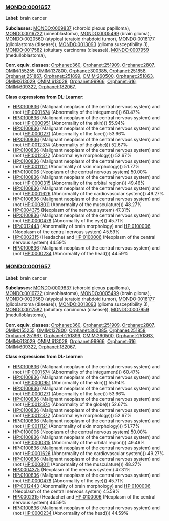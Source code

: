
### [MONDO:0001657](http://purl.obolibrary.org/obo/MONDO_0001657)
**Label:** brain cancer

**Subclasses:** [MONDO:0009837](http://purl.obolibrary.org/obo/MONDO_0009837) (choroid plexus papilloma), [MONDO:0016722](http://purl.obolibrary.org/obo/MONDO_0016722) (pineoblastoma), [MONDO:0005499](http://purl.obolibrary.org/obo/MONDO_0005499) (brain glioma), [MONDO:0020560](http://purl.obolibrary.org/obo/MONDO_0020560) (atypical teratoid rhabdoid tumor), [MONDO:0018177](http://purl.obolibrary.org/obo/MONDO_0018177) (glioblastoma (disease)), [MONDO:0013093](http://purl.obolibrary.org/obo/MONDO_0013093) (glioma susceptibility 3), [MONDO:0017582](http://purl.obolibrary.org/obo/MONDO_0017582) (pituitary carcinoma (disease)), [MONDO:0007959](http://purl.obolibrary.org/obo/MONDO_0007959) (medulloblastoma), 

**Corr. equiv. classes:** [Orphanet:360](http://www.orpha.net/ORDO/Orphanet_360), [Orphanet:251909](http://www.orpha.net/ORDO/Orphanet_251909), [Orphanet:2807](http://www.orpha.net/ORDO/Orphanet_2807), [OMIM:155255](http://purl.obolibrary.org/obo/OMIM_155255), [OMIM:137800](http://purl.obolibrary.org/obo/OMIM_137800), [Orphanet:300385](http://www.orpha.net/ORDO/Orphanet_300385), [Orphanet:251858](http://www.orpha.net/ORDO/Orphanet_251858), [Orphanet:251867](http://www.orpha.net/ORDO/Orphanet_251867), [Orphanet:251899](http://www.orpha.net/ORDO/Orphanet_251899), [OMIM:260500](http://purl.obolibrary.org/obo/OMIM_260500), [Orphanet:251863](http://www.orpha.net/ORDO/Orphanet_251863), [OMIM:613029](http://purl.obolibrary.org/obo/OMIM_613029), [OMIM:613028](http://purl.obolibrary.org/obo/OMIM_613028), [Orphanet:99966](http://www.orpha.net/ORDO/Orphanet_99966), [Orphanet:616](http://www.orpha.net/ORDO/Orphanet_616), [OMIM:609322](http://purl.obolibrary.org/obo/OMIM_609322), [Orphanet:182067](http://www.orpha.net/ORDO/Orphanet_182067), 

**Class expressions from DL-Learner:**

- [HP:0100836](http://purl.obolibrary.org/obo/HP_0100836) (Malignant neoplasm of the central nervous system) and (not ([HP:0001574](http://purl.obolibrary.org/obo/HP_0001574) (Abnormality of the integument))) 60.47%
- [HP:0100836](http://purl.obolibrary.org/obo/HP_0100836) (Malignant neoplasm of the central nervous system) and (not ([HP:0000951](http://purl.obolibrary.org/obo/HP_0000951) (Abnormality of the skin))) 55.94%
- [HP:0100836](http://purl.obolibrary.org/obo/HP_0100836) (Malignant neoplasm of the central nervous system) and (not ([HP:0000271](http://purl.obolibrary.org/obo/HP_0000271) (Abnormality of the face))) 53.66%
- [HP:0100836](http://purl.obolibrary.org/obo/HP_0100836) (Malignant neoplasm of the central nervous system) and (not ([HP:0012374](http://purl.obolibrary.org/obo/HP_0012374) (Abnormality of the globe))) 52.67%
- [HP:0100836](http://purl.obolibrary.org/obo/HP_0100836) (Malignant neoplasm of the central nervous system) and (not ([HP:0012372](http://purl.obolibrary.org/obo/HP_0012372) (Abnormal eye morphology))) 52.67%
- [HP:0100836](http://purl.obolibrary.org/obo/HP_0100836) (Malignant neoplasm of the central nervous system) and (not ([HP:0011121](http://purl.obolibrary.org/obo/HP_0011121) (Abnormality of skin morphology))) 51.77%
- [HP:0100006](http://purl.obolibrary.org/obo/HP_0100006) (Neoplasm of the central nervous system) 50.00%
- [HP:0100836](http://purl.obolibrary.org/obo/HP_0100836) (Malignant neoplasm of the central nervous system) and (not ([HP:0000315](http://purl.obolibrary.org/obo/HP_0000315) (Abnormality of the orbital region))) 49.46%
- [HP:0100836](http://purl.obolibrary.org/obo/HP_0100836) (Malignant neoplasm of the central nervous system) and (not ([HP:0001626](http://purl.obolibrary.org/obo/HP_0001626) (Abnormality of the cardiovascular system))) 49.27%
- [HP:0100836](http://purl.obolibrary.org/obo/HP_0100836) (Malignant neoplasm of the central nervous system) and (not ([HP:0003011](http://purl.obolibrary.org/obo/HP_0003011) (Abnormality of the musculature))) 48.27%
- [HP:0004375](http://purl.obolibrary.org/obo/HP_0004375) (Neoplasm of the nervous system) 47.31%
- [HP:0100836](http://purl.obolibrary.org/obo/HP_0100836) (Malignant neoplasm of the central nervous system) and (not ([HP:0000478](http://purl.obolibrary.org/obo/HP_0000478) (Abnormality of the eye))) 45.71%
- [HP:0012443](http://purl.obolibrary.org/obo/HP_0012443) (Abnormality of brain morphology) and [HP:0100006](http://purl.obolibrary.org/obo/HP_0100006) (Neoplasm of the central nervous system) 45.59%
- [HP:0002315](http://purl.obolibrary.org/obo/HP_0002315) (Headache) and [HP:0100006](http://purl.obolibrary.org/obo/HP_0100006) (Neoplasm of the central nervous system) 44.59%
- [HP:0100836](http://purl.obolibrary.org/obo/HP_0100836) (Malignant neoplasm of the central nervous system) and (not ([HP:0000234](http://purl.obolibrary.org/obo/HP_0000234) (Abnormality of the head))) 44.59%



### [MONDO:0001657](http://purl.obolibrary.org/obo/MONDO_0001657)
**Label:** brain cancer

**Subclasses:** [MONDO:0009837](http://purl.obolibrary.org/obo/MONDO_0009837) (choroid plexus papilloma), [MONDO:0016722](http://purl.obolibrary.org/obo/MONDO_0016722) (pineoblastoma), [MONDO:0005499](http://purl.obolibrary.org/obo/MONDO_0005499) (brain glioma), [MONDO:0020560](http://purl.obolibrary.org/obo/MONDO_0020560) (atypical teratoid rhabdoid tumor), [MONDO:0018177](http://purl.obolibrary.org/obo/MONDO_0018177) (glioblastoma (disease)), [MONDO:0013093](http://purl.obolibrary.org/obo/MONDO_0013093) (glioma susceptibility 3), [MONDO:0017582](http://purl.obolibrary.org/obo/MONDO_0017582) (pituitary carcinoma (disease)), [MONDO:0007959](http://purl.obolibrary.org/obo/MONDO_0007959) (medulloblastoma), 

**Corr. equiv. classes:** [Orphanet:360](http://www.orpha.net/ORDO/Orphanet_360), [Orphanet:251909](http://www.orpha.net/ORDO/Orphanet_251909), [Orphanet:2807](http://www.orpha.net/ORDO/Orphanet_2807), [OMIM:155255](http://purl.obolibrary.org/obo/OMIM_155255), [OMIM:137800](http://purl.obolibrary.org/obo/OMIM_137800), [Orphanet:300385](http://www.orpha.net/ORDO/Orphanet_300385), [Orphanet:251858](http://www.orpha.net/ORDO/Orphanet_251858), [Orphanet:251867](http://www.orpha.net/ORDO/Orphanet_251867), [Orphanet:251899](http://www.orpha.net/ORDO/Orphanet_251899), [OMIM:260500](http://purl.obolibrary.org/obo/OMIM_260500), [Orphanet:251863](http://www.orpha.net/ORDO/Orphanet_251863), [OMIM:613029](http://purl.obolibrary.org/obo/OMIM_613029), [OMIM:613028](http://purl.obolibrary.org/obo/OMIM_613028), [Orphanet:99966](http://www.orpha.net/ORDO/Orphanet_99966), [Orphanet:616](http://www.orpha.net/ORDO/Orphanet_616), [OMIM:609322](http://purl.obolibrary.org/obo/OMIM_609322), [Orphanet:182067](http://www.orpha.net/ORDO/Orphanet_182067), 

**Class expressions from DL-Learner:**

- [HP:0100836](http://purl.obolibrary.org/obo/HP_0100836) (Malignant neoplasm of the central nervous system) and (not ([HP:0001574](http://purl.obolibrary.org/obo/HP_0001574) (Abnormality of the integument))) 60.47%
- [HP:0100836](http://purl.obolibrary.org/obo/HP_0100836) (Malignant neoplasm of the central nervous system) and (not ([HP:0000951](http://purl.obolibrary.org/obo/HP_0000951) (Abnormality of the skin))) 55.94%
- [HP:0100836](http://purl.obolibrary.org/obo/HP_0100836) (Malignant neoplasm of the central nervous system) and (not ([HP:0000271](http://purl.obolibrary.org/obo/HP_0000271) (Abnormality of the face))) 53.66%
- [HP:0100836](http://purl.obolibrary.org/obo/HP_0100836) (Malignant neoplasm of the central nervous system) and (not ([HP:0012374](http://purl.obolibrary.org/obo/HP_0012374) (Abnormality of the globe))) 52.67%
- [HP:0100836](http://purl.obolibrary.org/obo/HP_0100836) (Malignant neoplasm of the central nervous system) and (not ([HP:0012372](http://purl.obolibrary.org/obo/HP_0012372) (Abnormal eye morphology))) 52.67%
- [HP:0100836](http://purl.obolibrary.org/obo/HP_0100836) (Malignant neoplasm of the central nervous system) and (not ([HP:0011121](http://purl.obolibrary.org/obo/HP_0011121) (Abnormality of skin morphology))) 51.77%
- [HP:0100006](http://purl.obolibrary.org/obo/HP_0100006) (Neoplasm of the central nervous system) 50.00%
- [HP:0100836](http://purl.obolibrary.org/obo/HP_0100836) (Malignant neoplasm of the central nervous system) and (not ([HP:0000315](http://purl.obolibrary.org/obo/HP_0000315) (Abnormality of the orbital region))) 49.46%
- [HP:0100836](http://purl.obolibrary.org/obo/HP_0100836) (Malignant neoplasm of the central nervous system) and (not ([HP:0001626](http://purl.obolibrary.org/obo/HP_0001626) (Abnormality of the cardiovascular system))) 49.27%
- [HP:0100836](http://purl.obolibrary.org/obo/HP_0100836) (Malignant neoplasm of the central nervous system) and (not ([HP:0003011](http://purl.obolibrary.org/obo/HP_0003011) (Abnormality of the musculature))) 48.27%
- [HP:0004375](http://purl.obolibrary.org/obo/HP_0004375) (Neoplasm of the nervous system) 47.31%
- [HP:0100836](http://purl.obolibrary.org/obo/HP_0100836) (Malignant neoplasm of the central nervous system) and (not ([HP:0000478](http://purl.obolibrary.org/obo/HP_0000478) (Abnormality of the eye))) 45.71%
- [HP:0012443](http://purl.obolibrary.org/obo/HP_0012443) (Abnormality of brain morphology) and [HP:0100006](http://purl.obolibrary.org/obo/HP_0100006) (Neoplasm of the central nervous system) 45.59%
- [HP:0002315](http://purl.obolibrary.org/obo/HP_0002315) (Headache) and [HP:0100006](http://purl.obolibrary.org/obo/HP_0100006) (Neoplasm of the central nervous system) 44.59%
- [HP:0100836](http://purl.obolibrary.org/obo/HP_0100836) (Malignant neoplasm of the central nervous system) and (not ([HP:0000234](http://purl.obolibrary.org/obo/HP_0000234) (Abnormality of the head))) 44.59%


